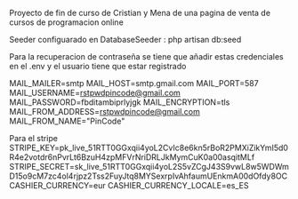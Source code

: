 Proyecto de fin de curso de Cristian y Mena de una pagina de venta de cursos de programacion online

Seeder configuarado en DatabaseSeeder :  php artisan db:seed

Para la recuperacion de contraseña se tiene que añadir estas credenciales en el .env y el usuario tiene que estar registrado

MAIL_MAILER=smtp 
MAIL_HOST=smtp.gmail.com 
MAIL_PORT=587 
MAIL_USERNAME=rstpwdpincode@gmail.com 
MAIL_PASSWORD=fbditambiprlyjgk
MAIL_ENCRYPTION=tls 
MAIL_FROM_ADDRESS=rstpwdpincode@gmail.com 
MAIL_FROM_NAME="PinCode"

Para el stripe
STRIPE_KEY=pk_live_51RTT0GGxqii4yoL2CvIc8e6kn5rBoR2PMXiZikYmI5d0R4e2votdr6nPvrLt6BzuH4zpMFVrNriDRLJkMymCuK0a00asqitMLf
STRIPE_SECRET=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
CASHIER_CURRENCY=eur
CASHIER_CURRENCY_LOCALE=es_ES
